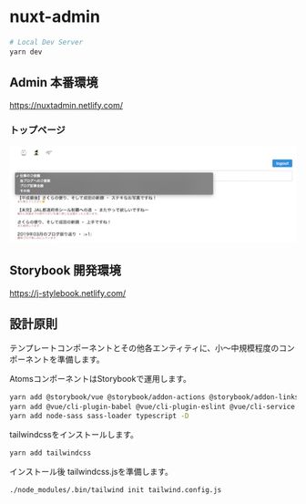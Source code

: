 # nuxt-admin

```bash
# Local Dev Server
yarn dev
```

## Admin 本番環境

https://nuxtadmin.netlify.com/

### トップページ
![](./docs/index.png)

## Storybook 開発環境

https://j-stylebook.netlify.com/

## 設計原則

テンプレートコンポーネントとその他各エンティティに、小〜中規模程度のコンポーネントを準備します。

AtomsコンポーネントはStorybookで運用します。

```bash
yarn add @storybook/vue @storybook/addon-actions @storybook/addon-links @storybook/addon -D
yarn add @vue/cli-plugin-babel @vue/cli-plugin-eslint @vue/cli-service -D
yarn add node-sass sass-loader typescript -D
```

tailwindcssをインストールします。

```bash
yarn add tailwindcss
```

インストール後 tailwindcss.jsを準備します。

```bash
./node_modules/.bin/tailwind init tailwind.config.js
```
